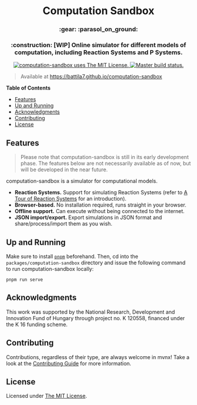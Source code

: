 <h1 align="center">
  Computation Sandbox
</h1>

<h3 align="center">
  :gear: :parasol_on_ground:
<h3>

<h3 align="center">
  :construction: [WIP] Online simulator for different models of computation, including Reaction Systems and P Systems. 
</h3>

<p align="center">
  <a href="https://github.com/battila7/computation-sandbox/blob/master/LICENSE">
    <img src="https://img.shields.io/github/license/battila7/computation-sandbox" alt="computation-sandbox uses The MIT License.">
  </a>
  <a href="https://github.com/battila7/computation-sandbox/actions?query=workflow%3A%22Build+Master%22">
    <img src="https://github.com/battila7/computation-sandbox/workflows/Build%20Master/badge.svg" alt="Master build status.">
  </a>
</p>

> Available at https://battila7.github.io/computation-sandbox

**Table of Contents**

  * [Features](#features)
  * [Up and Running](#up-and-running)
  * [Acknowledgments](#acknowledgments)
  * [Contributing](#contributing)
  * [License](#license)

## Features

> Please note that computation-sandbox is still in its early development phase. The features below are not necessarily available as of now, but will be developed in the near future.

computation-sandbox is a simulator for computational models.

  * **Reaction Systems.** Support for simulating Reaction Systems (refer to [A Tour of Reaction Systems](https://www.researchgate.net/publication/220180605_A_Tour_of_reaction_Systems) for an introduction).
  * **Browser-based.** No installation required, runs straight in your browser.
  * **Offline support.** Can execute without being connected to the internet.
  * **JSON import/export.** Export simulations in JSON format and share/process/import them as you wish.

## Up and Running

Make sure to install [`pnpm`](https://pnpm.io/) beforehand. Then, cd into the `packages/computation-sandbox` directory and issue the following command to run computation-sandbox locally:

```
pnpm run serve
```

## Acknowledgments

This work was supported by the National Research, Development and Innovation Fund of Hungary through project no. K 120558, financed under the K 16 funding scheme.

## Contributing

Contributions, regardless of their type, are always welcome in mvnx! Take a look at the [Contributing Guide](CONTRIBUTING.md) for more information.

## License

Licensed under [The MIT License](LICENSE).
